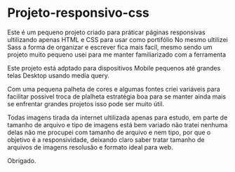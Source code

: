 # Projeto-responsivo-css


Este é um pequeno projeto criado para práticar páginas responsivas ultilizando apenas HTML e CSS para usar como portifólio
No mesmo ultilizei Sass a forma de organizar e escrever fica mais facíl, mesmo sendo um projeto muito pequeno usei para me manter familiarizado com a ferramenta

Este projeto está adptado para dispositivos Mobile pequenos até grandes telas Desktop usando media query.

Com uma pequena palheta de cores e algumas fontes criei variáveis para facilitar possivel troca de plalheta estratégia boa para se manter
ainda mais se enfrentar grandes projetos isso pode ser muito útil.

Todas imagens tirada da internet ultilizada apenas para estudo, em parte de tamanho de arquivo e tipo de imagens está bem variado não tratei nenhuma delas
não me procupei com tamanho de arquivo  e nem tipo, por que o objetivo é a responsividade, deixando claro saber tratar tamanho de arquivos de imagens resolusão
e formato ideal para web.

Obrigado.
